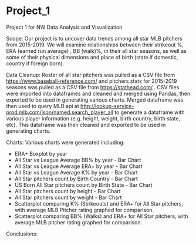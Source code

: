 # Project_1
Project 1 for NW Data Analysis and Visualization

Scope: Our project is to uncover data trends among all star MLB pitchers from 2015-2019. We will examine relationships between their strikeout %, ERA (earned run average) , BB (walk)%, in their all star seasons, as well as some of their physical dimensions and place of birth (state if domestic, country if foreign born).

Data Cleanup: Roster of all star pitchers was pulled as a CSV file from https://www.baseball-reference.com/ and pitchers stats for 2015-2019 seasons was pulled as a CSV file from https://stathead.com/ . CSV files were imported into dataframes and cleaned and merged using Pandas, then exported to be used in generating various charts. Merged dataframe was then used to query MLB api at http://lookup-service-prod.mlb.com/json/named.search_player_all to generate a dataframe with various player information (e.g. height, weight, birth country, birth state, etc). This dataframe was then cleaned and exported to be used in generating charts.

Charts: Various charts were generated including:
 - ERA+ Boxplot by year
 - All Star vs League Average BB% by year - Bar Chart
 - All Star vs League Average ERA+ by year - Bar Chart
 - All Star vs League Average K% by year - Bar Chart
 - All Star pitchers count by Birth Country - Bar Chart
 - US Born All Star pitchers count by Birth State - Bar Chart
 - All Star pitchers count by height - Bar Chart
 - All Star pitchers count by weight - Bar Chart
 - Scatterplot comparing K% (Strikeouts) and ERA+ for All Star pitchers, with average MLB Pitcher rating graphed for comparison.
 - Scatterplot comparing BB% (Walks) and ERA+ for All Star pitchers, with average MLB pitcher rating graphed for comparison.
 
Conclusions: